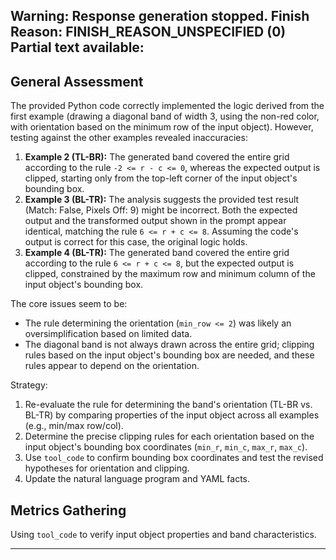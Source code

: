 Warning: Response generation stopped. Finish Reason: FINISH_REASON_UNSPECIFIED (0)
Partial text available:
---
## General Assessment

The provided Python code correctly implemented the logic derived from the first example (drawing a diagonal band of width 3, using the non-red color, with orientation based on the minimum row of the input object). However, testing against the other examples revealed inaccuracies:

1.  **Example 2 (TL-BR):** The generated band covered the entire grid according to the rule `-2 <= r - c <= 0`, whereas the expected output is clipped, starting only from the top-left corner of the input object's bounding box.
2.  **Example 3 (BL-TR):** The analysis suggests the provided test result (Match: False, Pixels Off: 9) might be incorrect. Both the expected output and the transformed output shown in the prompt appear identical, matching the rule `6 <= r + c <= 8`. Assuming the code's output is correct for this case, the original logic holds.
3.  **Example 4 (BL-TR):** The generated band covered the entire grid according to the rule `6 <= r + c <= 8`, but the expected output is clipped, constrained by the maximum row and minimum column of the input object's bounding box.

The core issues seem to be:
*   The rule determining the orientation (`min_row <= 2`) was likely an oversimplification based on limited data.
*   The diagonal band is not always drawn across the entire grid; clipping rules based on the input object's bounding box are needed, and these rules appear to depend on the orientation.

Strategy:
1.  Re-evaluate the rule for determining the band's orientation (TL-BR vs. BL-TR) by comparing properties of the input object across all examples (e.g., min/max row/col).
2.  Determine the precise clipping rules for each orientation based on the input object's bounding box coordinates (`min_r`, `min_c`, `max_r`, `max_c`).
3.  Use `tool_code` to confirm bounding box coordinates and test the revised hypotheses for orientation and clipping.
4.  Update the natural language program and YAML facts.

## Metrics Gathering

Using `tool_code` to verify input object properties and band characteristics.


---

